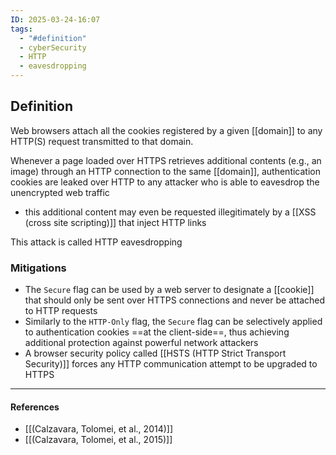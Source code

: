 ```yaml
---
ID: 2025-03-24-16:07
tags:
  - "#definition"
  - cyberSecurity
  - HTTP
  - eavesdropping
---
```

## Definition

Web browsers attach all the cookies registered by a given [[domain]] to any HTTP(S) request transmitted to that domain.

Whenever a page loaded over HTTPS retrieves additional contents (e.g., an image) through an HTTP connection to the same [[domain]], authentication cookies are leaked over HTTP to any attacker who is able to eavesdrop the unencrypted web traffic
- this additional content may even be requested illegitimately by a [[XSS (cross site scripting)]] that inject HTTP links

This attack is called HTTP eavesdropping

### Mitigations

- The `Secure` flag can be used by a web server to designate a [[cookie]] that should only be sent over HTTPS connections and never be attached to HTTP requests
- Similarly to the `HTTP-Only` flag, the `Secure` flag can be selectively applied to authentication cookies ==at the client-side==, thus achieving additional protection against powerful network attackers
- A browser security policy called [[HSTS (HTTP Strict Transport Security)]] forces any HTTP communication attempt to be upgraded to HTTPS

---
#### References
- [[(Calzavara, Tolomei, et al., 2014)]]
- [[(Calzavara, Tolomei, et al., 2015)]]
